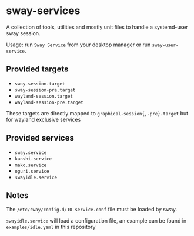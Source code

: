 # sway-services

A collection of tools, utilities and mostly unit files to handle a systemd-user
sway session.

Usage: run `Sway Service` from your desktop manager or run `sway-user-service`.

## Provided targets

* `sway-session.target`
* `sway-session-pre.target`
* `wayland-session.target`
* `wayland-session-pre.target`

These targets are directly mapped to `graphical-session{,-pre}.target` but for
wayland exclusive services

## Provided services

* `sway.service`
* `kanshi.service`
* `mako.service`
* `oguri.service`
* `swayidle.service`

## Notes

The `/etc/sway/config.d/10-service.conf` file must be loaded by sway.

`swayidle.service` will load a configuration file, an example can be found in
`examples/idle.yaml` in this repository
